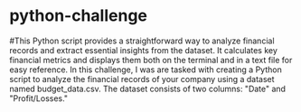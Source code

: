 # python-challenge

#This Python script provides a straightforward way to analyze financial records and extract essential insights from the dataset. It calculates key financial metrics and displays them both on the terminal and in a text file for easy reference. In this challenge, I was are tasked with creating a Python script to analyze the financial records of your company using a dataset named budget_data.csv. The dataset consists of two columns: "Date" and "Profit/Losses."
